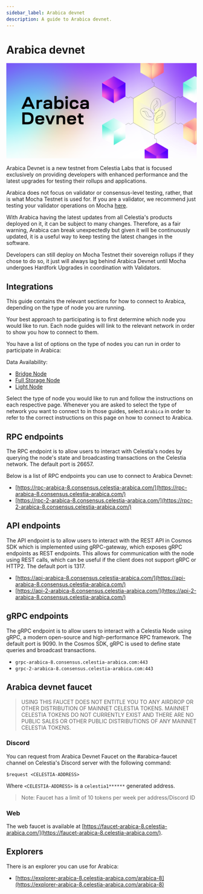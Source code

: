 ```yaml
---
sidebar_label: Arabica devnet
description: A guide to Arabica devnet.
---
```


# Arabica devnet
<!-- markdownlint-disable MD013 -->

![arabica-devnet](/img/arabica-devnet.png)

Arabica Devnet is a new testnet from Celestia Labs that is focused
exclusively on providing developers with enhanced performance and
the latest upgrades for testing their rollups and applications.

Arabica does not focus on validator or consensus-level testing, rather,
that is what Mocha Testnet is used for. If you are a validator, we
recommend just testing your validator operations on Mocha [here](./mocha-testnet.md).

With Arabica having the latest updates from all Celestia's products deployed
on it, it can be subject to many changes. Therefore, as a fair warning,
Arabica can break unexpectedly but given it will be continuously updated,
it is a useful way to keep testing the latest changes in the software.

Developers can still deploy on Mocha Testnet their sovereign rollups if they
chose to do so, it just will always lag behind Arabica Devnet until Mocha
undergoes Hardfork Upgrades in coordination with Validators.

## Integrations

This guide contains the relevant sections for how to connect to Arabica,
depending on the type of node you are running.

Your best approach to participating is to first determine which node
you would like to run. Each node guides will link to the relevant network
in order to show you how to connect to them.

You have a list of options on the type of nodes you can run in order to
participate in Arabica:

Data Availability:

* [Bridge Node](./bridge-node.mdx)
* [Full Storage Node](./full-storage-node.mdx)
* [Light Node](./light-node.mdx)

Select the type of node you would like to run and follow the instructions
on each respective page. Whenever you are asked to select the type of network
you want to connect to in those guides, select `Arabica` in order to refer
to the correct instructions on this page on how to connect to Arabica.

## RPC endpoints

The RPC endpoint is to allow users to interact with Celestia's nodes by
querying the node's state and broadcasting transactions on the
Celestia network. The default port is 26657.

Below is a list of RPC endpoints you can use to connect to Arabica Devnet:

* [https://rpc-arabica-8.consensus.celestia-arabica.com/](https://rpc-arabica-8.consensus.celestia-arabica.com/)
* [https://rpc-2-arabica-8.consensus.celestia-arabica.com/](https://rpc-2-arabica-8.consensus.celestia-arabica.com/)

## API endpoints

The API endpoint is to allow users to interact with the REST API in Cosmos
SDK which is implemented using gRPC-gateway, which exposes gRPC endpoints
as REST endpoints. This allows for communication with the node using REST
calls, which can be useful if the client does not support gRPC or HTTP2.
The default port is 1317.

* [https://api-arabica-8.consensus.celestia-arabica.com/](https://api-arabica-8.consensus.celestia-arabica.com/)
* [https://api-2-arabica-8.consensus.celestia-arabica.com/](https://api-2-arabica-8.consensus.celestia-arabica.com/)

## gRPC endpoints

The gRPC endpoint is to allow users to interact with a Celestia Node using
gRPC, a modern open-source and high-performance RPC framework. The default
port is 9090. In the Cosmos SDK, gRPC is used to define state queries and
broadcast transactions.

* `grpc-arabica-8.consensus.celestia-arabica.com:443`
* `grpc-2-arabica-8.consensus.celestia-arabica.com:443`

## Arabica devnet faucet

> USING THIS FAUCET DOES NOT ENTITLE YOU TO ANY AIRDROP OR OTHER
  DISTRIBUTION OF MAINNET CELESTIA TOKENS. MAINNET CELESTIA TOKENS
  DO NOT CURRENTLY EXIST AND THERE ARE NO PUBLIC SALES OR OTHER PUBLIC
  DISTRIBUTIONS OF ANY MAINNET CELESTIA TOKENS.

### Discord

You can request from Arabica Devnet Faucet on the #arabica-faucet channel on
Celestia's Discord server with the following command:

```text
$request <CELESTIA-ADDRESS>
```

Where `<CELESTIA-ADDRESS>` is a `celestia1******` generated address.

> Note: Faucet has a limit of 10 tokens per week per address/Discord ID

### Web

The web faucet is available at [https://faucet-arabica-8.celestia-arabica.com/](https://faucet-arabica-8.celestia-arabica.com/).

## Explorers

There is an explorer you can use for Arabica:

* [https://explorer-arabica-8.celestia-arabica.com/arabica-8](https://explorer-arabica-8.celestia-arabica.com/arabica-8)
